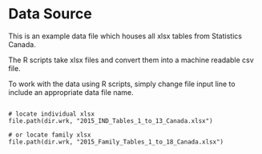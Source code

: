 # Data Source

This is an example data file which houses all xlsx tables from Statistics Canada.

The R scripts take  xlsx files and convert them into a machine readable csv file.

To work with the data using R scripts, simply change file input line to include an appropriate data file name.

```{r }

# locate individual xlsx
file.path(dir.wrk, "2015_IND_Tables_1_to_13_Canada.xlsx") 

# or locate family xlsx
file.path(dir.wrk, "2015_Family_Tables_1_to_18_Canada.xlsx") 

```